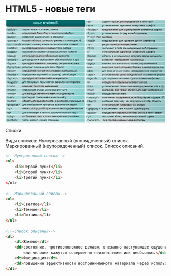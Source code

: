 # HTML5 - новые теги


![Alt for Imsage](../html/images/html5-new.jpeg)

Списки

Виды списков:
    Нумерованный (упорядоченный) список.
    Маркированный (неупорядоченный) список.
    Список описаний.

```html
<!--Нумерованный список-->
<ol>
    <li>Первый пункт</li>
    <li>Второй пункт</li>
    <li>Третий пункт</li>
</оl>
    
<!--Маркированный список-->
<ul>
    <li>Светлое</li>
    <li>Тёмное</li>
    <li>Пятница</li>
</ul>
    
<!--Список описаний-->
<dl>
    <dt>Жамевю</dt>
    <dd>состояние, противоположное дежавю, внезапно наступающее ощущение того, что хорошо знакомое место
        или человек кажутся совершенно неизвестными или необычным.</dd>
    <dt>Фасцинация</dt>
    <dd>повышение эффективности воспринимаемого материала через использование сопутствующих (фоновых) воздействий.</dd>
</dl>
```